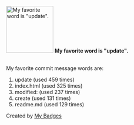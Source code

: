 <img src="https://my-badges.github.io/my-badges/favorite-word.png" alt="My favorite word is &quot;update&quot;." title="My favorite word is &quot;update&quot;." width="128">
<strong>My favorite word is &quot;update&quot;.</strong>
<br><br>

My favorite commit message words are:

1. update (used 459 times)
2. index.html (used 325 times)
3. modified: (used 237 times)
4. create (used 131 times)
5. readme.md (used 129 times)


Created by <a href="https://github.com/my-badges/my-badges">My Badges</a>